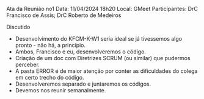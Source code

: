 Ata da Reunião no1
Data: 11/04/2024 18h20
Local: GMeet
Participantes: DrC Francisco de Assis; DrC Roberto de Medeiros

Discutido
- Desenvolvimento do KFCM-K-W1 seria ideal se já tivessemos algo pronto - não há, a princípio.
- Ambos, Francisco e eu, desenvolveremos o código.
- Criação de um doc com Diretrizes SCRUM (ou similar) que pudermos perceber.
- A pasta ERROR é de maior atenção por conter as dificuldades do colega em certo trecho do código.
- Desenvolveremos separado e juntaremos os códigos.
- Devemos nos reunir semanalmente.
